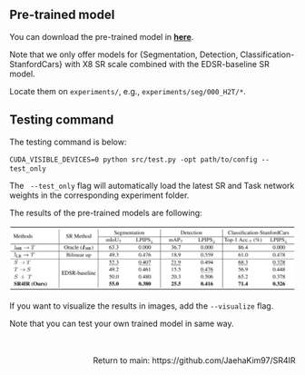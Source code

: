 ## Pre-trained model

You can download the pre-trained model in [**here**](https://drive.google.com/drive/folders/1ChS_olbEhA7o4JRyqHGZD1YrSwx9-Pqg?usp=sharing).

Note that we only offer models for {Segmentation, Detection, Classification-StanfordCars} with X8 SR scale combined with the EDSR-baseline SR model.

Locate them on `experiments/`, e.g., `experiments/seg/000_H2T/*`.

## Testing command

The testing command is below:

```
CUDA_VISIBLE_DEVICES=0 python src/test.py -opt path/to/config --test_only
```

The ` --test_only` flag will automatically load the latest SR and Task network weights in the corresponding experiment folder.

The results of the pre-trained models are following:

![alt text](/assets/images/SR4IR_results.png)

If you want to visualize the results in images, add the `--visualize` flag.

Note that you can test your own trained model in same way.

<br />
<br />

<div align="right">
 Return to main: https://github.com/JaehaKim97/SR4IR
</div>
